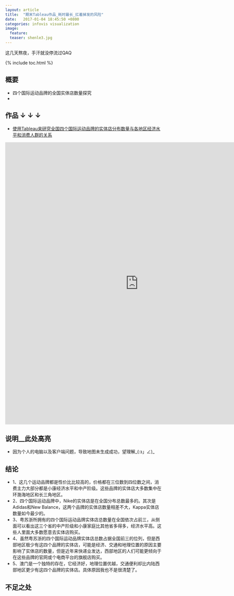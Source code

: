 ```yaml
---
layout: article
title:  "期末Tableau作品_耗时最长_扛着掉发的风险"
date:   2017-01-04 18:45:50 +0800
categories: infovis visualization
image: 
  feature: 
  teaser: shenle3.jpg
---
```

  
这几天熬夜，手汗就没停流过QAQ

{% include toc.html %}



## 概要

- 四个国际运动品牌的全国实体店数量探究
- 

## 作品 ↓ ↓ ↓

- <a href="https://public.tableau.com/profile/.6733#!/vizhome/222_28/sheet8?:display_count=yes" target="_blank">使用Tableau来研究全国四个国际运动品牌的实体店分布数量与各地区经济水平和消费人群的关系</a>

<iframe src="https://public.tableau.com/profile/.6733#!/vizhome/222_28/sheet8/sheet4?:embed=y&:display_count=yes&publish=yes/Dashboard1?:showVizHome=no&:embed=truehttps://public.tableau.com/shared/DJPSG6CX9?:display_count=yes" width="850px" height="900px" frameborder="0"></iframe>

## 说明__此处高亮

- 因为个人的电脑以及客户端问题，导致地图未生成成功，望理解_(:з」∠)_

## 结论
- 1、这几个运动品牌都是性价比比较高的，价格都在三位数到四位数之间，消费主力大部分都是小康经济水平和中产阶级。这些品牌的实体店大多数集中在环渤海地区和长三角地区。
- 2、四个国际运动品牌中，Nike的实体店是在全国分布总数最多的。其次是Adidas和New Balance，这两个品牌的实体店数量相差不大，Kappa实体店数量如今最少的。                                    
- 3、粤苏浙所拥有的四个国际运动品牌实体店总数量在全国依次占前三，从侧面可以看出这三个省的中产阶级和小康家庭比其他省多得多，经济水平高。这些人里面大多数愿意去实体店购买。
- 4、虽然粤苏浙的四个国际运动品牌实体店总数占据全国前三的位列，但是西部地区极少有这四个品牌的实体店，可能是经济、交通和地理位置的原因主要影响了实体店的数量，但是近年来快递业发达，西部地区的人们可能更倾向于在这些品牌的官网或个电商平台的旗舰店购买。
- 5、澳门是一个独特的存在，它经济好，地理位置优越，交通便利却比内陆西部地区更少有这四个品牌的实体店。具体原因我也不是很清楚了。

## 不足之处

